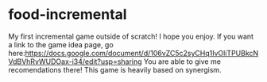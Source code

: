 # food-incremental
My first incremental game outside of scratch!
I hope you enjoy. If you want a link to the game idea page, go here:https://docs.google.com/document/d/106vZC5c2syCHq1IvOliTPUBkcNVdBVhRvWUDOax-i34/edit?usp=sharing
You are able to give me recomendations there!
This game is heavily based on synergism.
